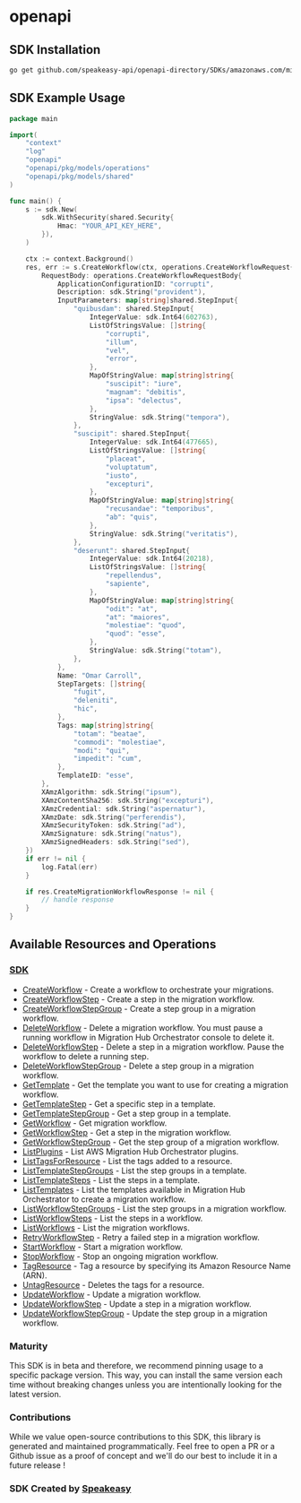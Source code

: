# openapi

<!-- Start SDK Installation -->
## SDK Installation

```bash
go get github.com/speakeasy-api/openapi-directory/SDKs/amazonaws.com/migrationhuborchestrator/2021-08-28/go
```
<!-- End SDK Installation -->

## SDK Example Usage
<!-- Start SDK Example Usage -->
```go
package main

import(
	"context"
	"log"
	"openapi"
	"openapi/pkg/models/operations"
	"openapi/pkg/models/shared"
)

func main() {
    s := sdk.New(
        sdk.WithSecurity(shared.Security{
            Hmac: "YOUR_API_KEY_HERE",
        }),
    )

    ctx := context.Background()
    res, err := s.CreateWorkflow(ctx, operations.CreateWorkflowRequest{
        RequestBody: operations.CreateWorkflowRequestBody{
            ApplicationConfigurationID: "corrupti",
            Description: sdk.String("provident"),
            InputParameters: map[string]shared.StepInput{
                "quibusdam": shared.StepInput{
                    IntegerValue: sdk.Int64(602763),
                    ListOfStringsValue: []string{
                        "corrupti",
                        "illum",
                        "vel",
                        "error",
                    },
                    MapOfStringValue: map[string]string{
                        "suscipit": "iure",
                        "magnam": "debitis",
                        "ipsa": "delectus",
                    },
                    StringValue: sdk.String("tempora"),
                },
                "suscipit": shared.StepInput{
                    IntegerValue: sdk.Int64(477665),
                    ListOfStringsValue: []string{
                        "placeat",
                        "voluptatum",
                        "iusto",
                        "excepturi",
                    },
                    MapOfStringValue: map[string]string{
                        "recusandae": "temporibus",
                        "ab": "quis",
                    },
                    StringValue: sdk.String("veritatis"),
                },
                "deserunt": shared.StepInput{
                    IntegerValue: sdk.Int64(20218),
                    ListOfStringsValue: []string{
                        "repellendus",
                        "sapiente",
                    },
                    MapOfStringValue: map[string]string{
                        "odit": "at",
                        "at": "maiores",
                        "molestiae": "quod",
                        "quod": "esse",
                    },
                    StringValue: sdk.String("totam"),
                },
            },
            Name: "Omar Carroll",
            StepTargets: []string{
                "fugit",
                "deleniti",
                "hic",
            },
            Tags: map[string]string{
                "totam": "beatae",
                "commodi": "molestiae",
                "modi": "qui",
                "impedit": "cum",
            },
            TemplateID: "esse",
        },
        XAmzAlgorithm: sdk.String("ipsum"),
        XAmzContentSha256: sdk.String("excepturi"),
        XAmzCredential: sdk.String("aspernatur"),
        XAmzDate: sdk.String("perferendis"),
        XAmzSecurityToken: sdk.String("ad"),
        XAmzSignature: sdk.String("natus"),
        XAmzSignedHeaders: sdk.String("sed"),
    })
    if err != nil {
        log.Fatal(err)
    }

    if res.CreateMigrationWorkflowResponse != nil {
        // handle response
    }
}
```
<!-- End SDK Example Usage -->

<!-- Start SDK Available Operations -->
## Available Resources and Operations

### [SDK](docs/sdk/README.md)

* [CreateWorkflow](docs/sdk/README.md#createworkflow) - Create a workflow to orchestrate your migrations.
* [CreateWorkflowStep](docs/sdk/README.md#createworkflowstep) - Create a step in the migration workflow.
* [CreateWorkflowStepGroup](docs/sdk/README.md#createworkflowstepgroup) - Create a step group in a migration workflow.
* [DeleteWorkflow](docs/sdk/README.md#deleteworkflow) - Delete a migration workflow. You must pause a running workflow in Migration Hub Orchestrator console to delete it.
* [DeleteWorkflowStep](docs/sdk/README.md#deleteworkflowstep) - Delete a step in a migration workflow. Pause the workflow to delete a running step.
* [DeleteWorkflowStepGroup](docs/sdk/README.md#deleteworkflowstepgroup) - Delete a step group in a migration workflow.
* [GetTemplate](docs/sdk/README.md#gettemplate) - Get the template you want to use for creating a migration workflow.
* [GetTemplateStep](docs/sdk/README.md#gettemplatestep) - Get a specific step in a template.
* [GetTemplateStepGroup](docs/sdk/README.md#gettemplatestepgroup) - Get a step group in a template.
* [GetWorkflow](docs/sdk/README.md#getworkflow) - Get migration workflow.
* [GetWorkflowStep](docs/sdk/README.md#getworkflowstep) - Get a step in the migration workflow.
* [GetWorkflowStepGroup](docs/sdk/README.md#getworkflowstepgroup) - Get the step group of a migration workflow.
* [ListPlugins](docs/sdk/README.md#listplugins) - List AWS Migration Hub Orchestrator plugins.
* [ListTagsForResource](docs/sdk/README.md#listtagsforresource) - List the tags added to a resource.
* [ListTemplateStepGroups](docs/sdk/README.md#listtemplatestepgroups) - List the step groups in a template.
* [ListTemplateSteps](docs/sdk/README.md#listtemplatesteps) - List the steps in a template.
* [ListTemplates](docs/sdk/README.md#listtemplates) - List the templates available in Migration Hub Orchestrator to create a migration workflow.
* [ListWorkflowStepGroups](docs/sdk/README.md#listworkflowstepgroups) - List the step groups in a migration workflow.
* [ListWorkflowSteps](docs/sdk/README.md#listworkflowsteps) - List the steps in a workflow.
* [ListWorkflows](docs/sdk/README.md#listworkflows) - List the migration workflows.
* [RetryWorkflowStep](docs/sdk/README.md#retryworkflowstep) - Retry a failed step in a migration workflow.
* [StartWorkflow](docs/sdk/README.md#startworkflow) - Start a migration workflow.
* [StopWorkflow](docs/sdk/README.md#stopworkflow) - Stop an ongoing migration workflow.
* [TagResource](docs/sdk/README.md#tagresource) - Tag a resource by specifying its Amazon Resource Name (ARN).
* [UntagResource](docs/sdk/README.md#untagresource) - Deletes the tags for a resource.
* [UpdateWorkflow](docs/sdk/README.md#updateworkflow) - Update a migration workflow.
* [UpdateWorkflowStep](docs/sdk/README.md#updateworkflowstep) - Update a step in a migration workflow.
* [UpdateWorkflowStepGroup](docs/sdk/README.md#updateworkflowstepgroup) - Update the step group in a migration workflow.
<!-- End SDK Available Operations -->

### Maturity

This SDK is in beta and therefore, we recommend pinning usage to a specific package version.
This way, you can install the same version each time without breaking changes unless you are intentionally
looking for the latest version.

### Contributions

While we value open-source contributions to this SDK, this library is generated and maintained programmatically.
Feel free to open a PR or a Github issue as a proof of concept and we'll do our best to include it in a future release !

### SDK Created by [Speakeasy](https://docs.speakeasyapi.dev/docs/using-speakeasy/client-sdks)
